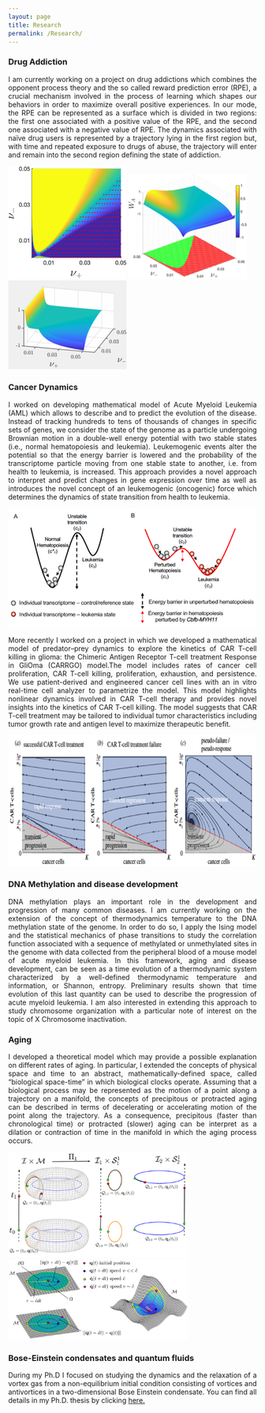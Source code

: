 ```yaml
---
layout: page
title: Research
permalink: /Research/
---
```


<h3>Drug Addiction</h3>
<p align="justify">I am currently working on a project on drug addictions which combines the opponent process theory and the so called reward prediction error (RPE), a crucial mechanism involved in the process of learning which shapes our behaviors in order to maximize overall positive experiences. In our mode, the RPE can be represented as a surface which is divided in two regions:  the first one associated with a positive value of the RPE, and the second one associated with a negative value of RPE. The dynamics associated with naïve drug users is represented by a trajectory lying in the first region but, with time and repeated exposure to drugs of abuse, the trajectory will enter and remain into the second region defining the state of addiction.</p>
<img src="/Files/3.pdf" alt="3" width="240">
<img src="/Files/WW4.pdf" alt="WW4" width="240">
<!--img src="/Files/WW4.pdf" alt="ww4" width="240"-->
<img src="/Files/surface.gif" alt="surface" width="240">


<h3>Cancer Dynamics</h3>
<p align="justify">I worked on developing mathematical model of Acute Myeloid Leukemia (AML) which allows to describe and to predict the evolution of the disease. Instead of tracking hundreds to tens of thousands of changes in specific sets of genes, we consider the state of the genome as a particle undergoing Brownian motion in a double-well energy potential with two stable states (i.e., normal hematopoiesis and leukemia). Leukemogenic events alter the potential so that the energy barrier is lowered and the probability of the transcriptome particle moving from one stable state to another, i.e. from health to leukemia, is increased. This approach provides a novel approach to interpret and predict changes in gene expression over time as well as introduces the novel concept of an leukemogenic (oncogenic) force which determines the dynamics of state transition from health to leukemia. 
</p>
<img src="/Files/potential.pdf" alt="cart" width="800">
<!--img src="/Files/FP.pdf" alt="cart" width="450"-->

 <p align="justify">More recently I worked on a project in which we developed a mathematical model of predator–prey dynamics to explore the kinetics of CAR T-cell killing in glioma: the Chimeric Antigen Receptor T-cell treatment Response in GliOma (CARRGO) model.The model includes rates of cancer cell proliferation, CAR T-cell killing, proliferation, exhaustion, and persistence. We use patient-derived and engineered cancer cell lines with an in vitro real-time cell analyzer to parametrize the model. This model highlights nonlinear dynamics involved in CAR T-cell therapy and provides novel insights into the kinetics of CAR T-cell killing. The model suggests that CAR T-cell treatment may be tailored to individual tumor characteristics including tumor growth rate and antigen level to maximize therapeutic benefit.
 </p> 
 <img src="/Files/cart.eps" alt="cart" width="773" height="266">

<h3>DNA Methylation and disease development</h3>
<p align="justify">DNA methylation plays an important role in the development and progression of many common diseases. I am currently working on the extension of the concept of thermodynamics temperature to the DNA methylation state of the genome. In order to do so, I apply the Ising model and the statistical mechanics of phase transitions to study the correlation function associated with a sequence of methylated or unmethylated sites in the genome with data collected from the peripheral blood of a mouse model of acute myeloid leukemia. In this framework, aging and disease development, can be seen as a time evolution of a thermodynamic system characterized by a well-defined thermodynamic temperature and information, or Shannon, entropy. Preliminary results shown that time evolution of this last quantity can be used to describe the progression of acute myeloid leukemia. I am also interested in extending this approach to study chromosome organization with a particular note of interest on the topic of X Chromosome inactivation.
</p>

<h3>Aging</h3>
<p align="justify">I developed a theoretical model which may provide a possible explanation on different rates of aging. In particular, I extended the concepts of physical space and time to an abstract, mathematically-defined space, called “biological space-time” in which biological clocks operate. Assuming that a biological process may be represented as the motion of a point along a trajectory on a manifold, the concepts of precipitous or protracted aging can be described in terms of decelerating or accelerating motion of the point along the trajectory. As a consequence, precipitous (faster than chronological time) or protracted (slower) aging can be interpret as a dilation or contraction of time in the manifold in which the aging process occurs.
</p>
<img src="/Files/torus3.pdf" alt="1" width="365">
<img src="/Files/Information_2.pdf" alt="3" width="365">


<h3> Bose-Einstein condensates and quantum fluids</h3>
<p align="justify">During my Ph.D I focused on studying the dynamics and the relaxation of a vortex gas from a non-equilibrium initial condition consisting of vortices and antivortices in a two-dimensional Bose Einstein condensate. 
You can find all details in my Ph.D. thesis by clicking <a href="/Files/All_In_One.pdf">here.</a>
</p>



